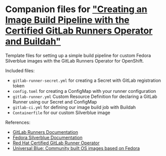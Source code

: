 # Companion files for ["Creating an Image Build Pipeline with the Certified GitLab Runners Operator and Buildah"](./blog_post.md)

Template files for setting up a simple build pipeline for custom Fedora Silverblue images with the GitLab Runners Operator for OpenShift.

Included files:
- `gitlab-runner-secret.yml` for creating a Secret with GitLab registration token
- `config.toml` for creating a ConfigMap with your runner configuration
- `gitlab-runner.yml` Custom Resource Definition for declaring a GitLab Runner using our Secret and ConfigMap
- `gitlab-ci.yml` for defining our image build job with Buildah
- `Containerfile` for our custom Silverblue image

References:
- [GitLab Runners Documentation](https://docs.gitlab.com/ee/)
- [Fedora Silverblue Documentation](https://docs.fedoraproject.org/en-US/fedora-silverblue/)
- [Red Hat Certified GitLab Runner Operator](https://catalog.redhat.com/software/container-stacks/detail/5e9877e96c5dcb34dfbb1ac9)
- [Universal Blue: Community built OS images based on Fedora](https://github.com/ublue-os)
